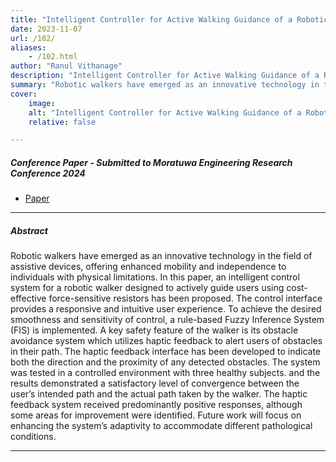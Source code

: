 ```yaml
---
title: "Intelligent Controller for Active Walking Guidance of a Robotic Walker" 
date: 2023-11-07
url: /102/
aliases: 
    - /102.html
author: "Ranul Vithanage"
description: "Intelligent Controller for Active Walking Guidance of a Robotic Walker" 
summary: "Robotic walkers have emerged as an innovative technology in the field of assistive devices, offering enhanced mobility and independence to individuals with physical limitations. In this paper, an intelligent control system for a robotic walker designed to actively guide users using cost-effective force-sensitive resistors has been proposed. The control interface provides a responsive and intuitive user experience. To achieve the desired smoothness and sensitivity of control, a rule-based Fuzzy Inference System (FIS) is implemented. A key safety feature of the walker is its obstacle avoidance system which utilizes haptic feedback to alert users of obstacles in their path. The haptic feedback interface has been developed to indicate both the direction and the proximity of any detected obstacles. The system was tested in a controlled environment with three healthy subjects. and the results demonstrated a satisfactory level of convergence between the user’s intended path and the actual path taken by the walker. The haptic feedback system received predominantly positive responses, although some areas for improvement were identified. Future work will focus on enhancing the system’s adaptivity to accommodate different pathological conditions." 
cover:
    image: 
    alt: "Intelligent Controller for Active Walking Guidance of a Robotic Walker"
    relative: false

---
```


##### Conference Paper - Submitted to Moratuwa Engineering Research Conference 2024

+ [Paper](/103.pdf)

---

##### Abstract

Robotic walkers have emerged as an innovative technology in the field of assistive devices, offering enhanced mobility and independence to individuals with physical limitations. In this paper, an intelligent control system for a robotic walker designed to actively guide users using cost-effective force-sensitive resistors has been proposed. The control interface provides a responsive and intuitive user experience. To achieve the desired smoothness and sensitivity of control, a rule-based Fuzzy Inference System (FIS) is implemented. A key safety feature of the walker is its obstacle avoidance system which utilizes haptic feedback to alert users of obstacles in their path. The haptic feedback interface has been developed to indicate both the direction and the proximity of any detected obstacles. The system was tested in a controlled environment with three healthy subjects. and the results demonstrated a satisfactory level of convergence between the user’s intended path and the actual path taken by the walker. The haptic feedback system received predominantly positive responses, although some areas for improvement were identified. Future work will focus on enhancing the system’s adaptivity to accommodate different pathological conditions.

---